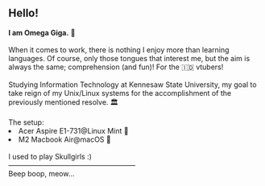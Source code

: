 <h2>Hello!</h2>
<strong>I am Omega Giga.</strong> 🤖
<br><br>
When it comes to work, there is nothing I enjoy more than learning languages. Of course, only those tongues that interest me, but the aim is always the same; comprehension (and fun)! For the 🇮🇩 vtubers!
<br><br>Studying Information Technology at Kennesaw State University, my goal to take reign of my Unix/Linux systems for the accomplishment of the previously mentioned resolve. 🏛
<br><br>
The setup:
<li>Acer Aspire E1-731@Linux Mint 🍭</li>
<li>M2 Macbook Air@macOS 🍎</li>
<br>
I used to play Skullgirls :)
<br>
——————————————————
<br>Beep boop, meow...
<!---
OmegaGiga/OmegaGiga is a ✨ special ✨ repository because its `README.md` (this file) appears on your GitHub profile.
You can click the Preview link to take a look at your changes.
--->
